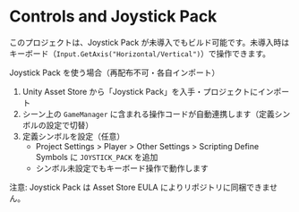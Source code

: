 # Controls and Joystick Pack

このプロジェクトは、Joystick Pack が未導入でもビルド可能です。未導入時はキーボード（`Input.GetAxis("Horizontal/Vertical")`）で操作できます。

Joystick Pack を使う場合（再配布不可・各自インポート）

1. Unity Asset Store から「Joystick Pack」を入手・プロジェクトにインポート
2. シーン上の `GameManager` に含まれる操作コードが自動連携します（定義シンボルの設定で切替）
3. 定義シンボルを設定（任意）
   - Project Settings > Player > Other Settings > Scripting Define Symbols に `JOYSTICK_PACK` を追加
   - シンボル未設定でもキーボード操作で動作します

注意: Joystick Pack は Asset Store EULA によりリポジトリに同梱できません。

